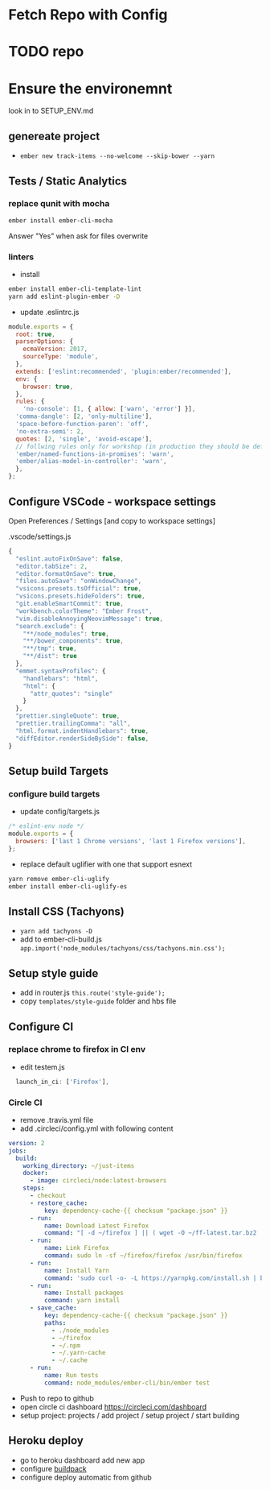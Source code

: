 # Fetch Repo with Config 

# TODO repo

# Ensure the environemnt 

look in to SETUP_ENV.md

## genereate project

* `ember new track-items --no-welcome --skip-bower --yarn`

## Tests / Static Analytics

### replace qunit with mocha 

````bash
ember install ember-cli-mocha
````
Answer "Yes" when ask for files overwrite

### linters

* install
````bash 
ember install ember-cli-template-lint
yarn add eslint-plugin-ember -D
````

* update .eslintrc.js 
```` js
module.exports = {
  root: true,
  parserOptions: {
    ecmaVersion: 2017,
    sourceType: 'module',
  },
  extends: ['eslint:recommended', 'plugin:ember/recommended'],
  env: {
    browser: true,
  },
  rules: {
    'no-console': [1, { allow: ['warn', 'error'] }],
  'comma-dangle': [2, 'only-multiline'],
  'space-before-function-paren': 'off',
  'no-extra-semi': 2,
  quotes: [2, 'single', 'avoid-escape'],
  // follwing rules only for workshop (in production they should be defnied as errors)
  'ember/named-functions-in-promises': 'warn',
  'ember/alias-model-in-controller': 'warn',
  },
};


````

## Configure VSCode - workspace settings

Open Preferences / Settings [and copy to workspace settings]

.vscode/settings.js
```` js
{
  "eslint.autoFixOnSave": false,
  "editor.tabSize": 2,
  "editor.formatOnSave": true,
  "files.autoSave": "onWindowChange",
  "vsicons.presets.tsOfficial": true,
  "vsicons.presets.hideFolders": true,
  "git.enableSmartCommit": true,
  "workbench.colorTheme": "Ember Frost",
  "vim.disableAnnoyingNeovimMessage": true,
  "search.exclude": {
    "**/node_modules": true,
    "**/bower_components": true,
    "**/tmp": true,
    "**/dist": true
  },
  "emmet.syntaxProfiles": {
    "handlebars": "html",
    "html": {
      "attr_quotes": "single"
    }
  },
  "prettier.singleQuote": true,
  "prettier.trailingComma": "all",
  "html.format.indentHandlebars": true,
  "diffEditor.renderSideBySide": false,
}
````

## Setup build Targets

### configure build targets 

* update config/targets.js
```` js
/* eslint-env node */
module.exports = {
  browsers: ['last 1 Chrome versions', 'last 1 Firefox versions'],
};

````

* replace default uglifier with one that support esnext
```` bash
yarn remove ember-cli-uglify
ember install ember-cli-uglify-es
````

## Install CSS (Tachyons)

* `yarn add tachyons -D` 
* add to ember-cli-build.js `app.import('node_modules/tachyons/css/tachyons.min.css');`

## Setup style guide

* add in router.js `this.route('style-guide');`
* copy `templates/style-guide` folder and hbs file

## Configure CI

### replace chrome to firefox in CI env

* edit testem.js
```` js
  launch_in_ci: ['Firefox'],
````

### Circle CI

* remove .travis.yml file
* add .circleci/config.yml with following content

```` yml
version: 2
jobs:
  build:
    working_directory: ~/just-items
    docker:
      - image: circleci/node:latest-browsers
    steps:
      - checkout
      - restore_cache:
          key: dependency-cache-{{ checksum "package.json" }}
      - run:
          name: Download Latest Firefox
          command: "[ -d ~/firefox ] || ( wget -O ~/ff-latest.tar.bz2 'https://download.mozilla.org/?product=firefox-latest&os=linux64&lang=en-US' && tar xjf ~/ff-latest.tar.bz2 -C ~/ )"
      - run: 
          name: Link Firefox
          command: sudo ln -sf ~/firefox/firefox /usr/bin/firefox
      - run:
          name: Install Yarn
          command: 'sudo curl -o- -L https://yarnpkg.com/install.sh | bash'
      - run:
          name: Install packages
          command: yarn install
      - save_cache:
          key: dependency-cache-{{ checksum "package.json" }}
          paths:
            - ./node_modules
            - ~/firefox
            - ~/.npm
            - ~/.yarn-cache
            - ~/.cache
      - run:
          name: Run tests
          command: node_modules/ember-cli/bin/ember test

````

* Push to repo to github
* open circle ci dashboard https://circleci.com/dashboard 
* setup project: projects / add project / setup project / start building

## Heroku deploy 

* go to heroku dashboard add new app
* configure [buildpack](https://github.com/heroku/heroku-buildpack-ember-cli)
* configure deploy automatic from github
